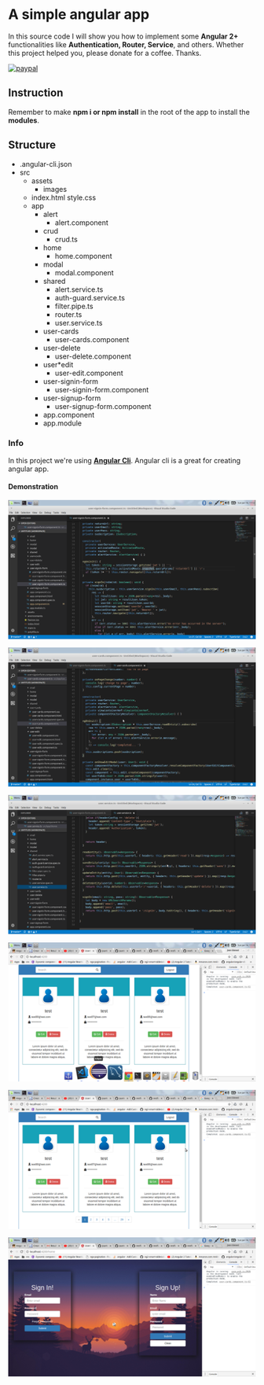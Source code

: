 # A simple angular app
In this source code I will show you how to implement some **Angular 2+** functionalities like **Authentication, Router, Service**, and others. Whether this project helped you, please donate for a coffee. Thanks.

[![paypal](https://www.paypalobjects.com/en_US/i/btn/btn_donateCC_LG.gif)](https://www.paypal.com/cgi-bin/webscr?cmd=_s-xclick&hosted_button_id=AFSV8TQBVW6LC)

## Instruction
Remember to make **npm i or npm install** in the root of the app to install the **modules**.

## Structure
* .angular-cli.json
* src
    * assets
        * images
    * index.html
    style.css
    * app
        * alert
            * alert.component
        * crud
            * crud.ts
        * home
            * home.component
        * modal
            * modal.component
        * shared
            * alert.service.ts
            * auth-guard.service.ts
            * filter.pipe.ts
            * router.ts
            * user.service.ts
        * user-cards
            * user-cards.component
        * user-delete
            * user-delete.component
        * user*edit
            * user-edit.component
        * user-signin-form
            * user-signin-form.component
        * user-signup-form
            * user-signup-form.component
        * app.component
        * app.module

### Info
In this project we're using **[Angular Cli](https://cli.angular.io/)**. Angular cli is a great for creating angular app.

#### Demonstration
![Angular App](https://raw.githubusercontent.com/JoanVasquez/Angular-usermanagment/master/1%20angular.png)

![Angular App](https://raw.githubusercontent.com/JoanVasquez/Angular-usermanagment/master/2%20angular.png)

![Angular App](https://raw.githubusercontent.com/JoanVasquez/Angular-usermanagment/master/3%20angular.png)

![Angular App](https://raw.githubusercontent.com/JoanVasquez/Angular-usermanagment/master/4%20angular.png)

![Angular App](https://raw.githubusercontent.com/JoanVasquez/Angular-usermanagment/master/5%20angular.png)

![Angular App](https://raw.githubusercontent.com/JoanVasquez/Angular-usermanagment/master/6%20angular.png)